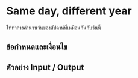 # Same day, different year
ให้ทำการคำนวนวันของสัปดาห์ที่เหมือนกันกับวันนี้

## ข้อกำหนดและเงื่อนไข
## ตัวอย่าง Input / Output
